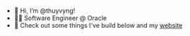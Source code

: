- 👋 Hi, I’m @thuyvyng!
- 👩‍💻 Software Engineer @ Oracle 
- 🔨 Check out some things I've build below and my [website](thuyvy.vercel.app)
<!---
thuyvyng/thuyvyng is a ✨ special ✨ repository because its `README.md` (this file) appears on your GitHub profile.
You can click the Preview link to take a look at your changes.
--->
